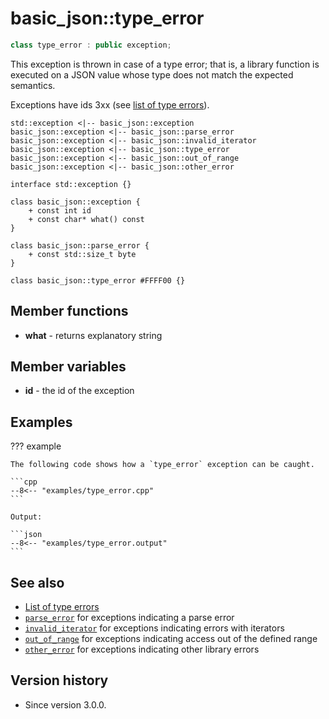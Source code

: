# basic_json::type_error

```cpp
class type_error : public exception;
```

This exception is thrown in case of a type error; that is, a library function is executed on a JSON value whose type
does not match the expected semantics.

Exceptions have ids 3xx (see [list of type errors](../../home/exceptions.md#type-errors)).

```plantuml
std::exception <|-- basic_json::exception
basic_json::exception <|-- basic_json::parse_error
basic_json::exception <|-- basic_json::invalid_iterator
basic_json::exception <|-- basic_json::type_error
basic_json::exception <|-- basic_json::out_of_range
basic_json::exception <|-- basic_json::other_error

interface std::exception {}

class basic_json::exception {
    + const int id
    + const char* what() const
}

class basic_json::parse_error {
    + const std::size_t byte
}

class basic_json::type_error #FFFF00 {}
```

## Member functions

- **what** - returns explanatory string

## Member variables

- **id** - the id of the exception

## Examples

??? example

    The following code shows how a `type_error` exception can be caught.
    
    ```cpp
    --8<-- "examples/type_error.cpp"
    ```
    
    Output:
    
    ```json
    --8<-- "examples/type_error.output"
    ```

## See also

- [List of type errors](../../home/exceptions.md#type-errors)
- [`parse_error`](parse_error.md) for exceptions indicating a parse error
- [`invalid_iterator`](invalid_iterator.md) for exceptions indicating errors with iterators
- [`out_of_range`](out_of_range.md) for exceptions indicating access out of the defined range
- [`other_error`](other_error.md) for exceptions indicating other library errors

## Version history

- Since version 3.0.0.
